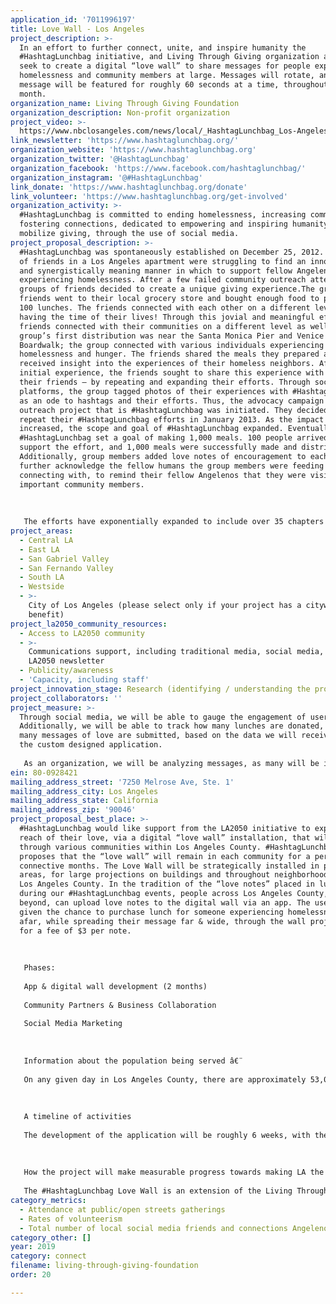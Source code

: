 ```yaml
---
application_id: '7011996197'
title: Love Wall - Los Angeles
project_description: >-
  In an effort to further connect, unite, and inspire humanity the
  #HashtagLunchbag initiative, and Living Through Giving organization at large,
  seek to create a digital “love wall” to share messages for people experiencing
  homelessness and community members at large. Messages will rotate, and each
  message will be featured for roughly 60 seconds at a time, throughout one
  month.
organization_name: Living Through Giving Foundation
organization_description: Non-profit organization
project_video: >-
  https://www.nbclosangeles.com/news/local/_HashtagLunchbag_Los-Angeles-507743072.html
link_newsletter: 'https://www.hashtaglunchbag.org/'
organization_website: 'https://www.hashtaglunchbag.org'
organization_twitter: '@HashtagLunchbag'
organization_facebook: 'https://www.facebook.com/hashtaglunchbag/'
organization_instagram: '@#HashtagLunchbag'
link_donate: 'https://www.hashtaglunchbag.org/donate'
link_volunteer: 'https://www.hashtaglunchbag.org/get-involved'
organization_activity: >-
  #HashtagLunchbag is committed to ending homelessness, increasing community, &
  fostering connections, dedicated to empowering and inspiring humanity to
  mobilize giving, through the use of social media.
project_proposal_description: >-
  #HashtagLunchbag was spontaneously established on December 25, 2012. A group
  of friends in a Los Angeles apartment were struggling to find an innovative
  and synergistically meaning manner in which to support fellow Angelenos
  experiencing homelessness. After a few failed community outreach attempts, the
  groups of friends decided to create a unique giving experience.The group of
  friends went to their local grocery store and bought enough food to prepare
  100 lunches. The friends connected with each other on a different level, while
  having the time of their lives! Through this jovial and meaningful effort, the
  friends connected with their communities on a different level as well. The
  group’s first distribution was near the Santa Monica Pier and Venice
  Boardwalk; the group connected with various individuals experiencing
  homelessness and hunger. The friends shared the meals they prepared and
  received insight into the experiences of their homeless neighbors. After the
  initial experience, the friends sought to share this experience with more of
  their friends — by repeating and expanding their efforts. Through social media
  platforms, the group tagged photos of their experiences with #HashtagLunchbag
  as an ode to hashtags and their efforts. Thus, the advocacy campaign and
  outreach project that is #HashtagLunchbag was initiated. They decided to
  repeat their #HashtagLunchbag efforts in January 2013. As the impact
  increased, the scope and goal of #HashtagLunchbag expanded. Eventually,
  #HashtagLunchbag set a goal of making 1,000 meals. 100 people arrived to
  support the effort, and 1,000 meals were successfully made and distributed.
  Additionally, group members added love notes of encouragement to each meal to
  further acknowledge the fellow humans the group members were feeding and
  connecting with, to remind their fellow Angelenos that they were visible and
  important community members. 
   
   
   
   The efforts have exponentially expanded to include over 35 chapters across the US and Asia. The organization has also had one-time events in various countries in Europe and Africa. The model has garnered the attention and support of multiple media and news outlets, thereby furthering the organization’s awareness and reach.
project_areas:
  - Central LA
  - East LA
  - San Gabriel Valley
  - San Fernando Valley
  - South LA
  - Westside
  - >-
    City of Los Angeles (please select only if your project has a citywide
    benefit)
project_la2050_community_resources:
  - Access to LA2050 community
  - >-
    Communications support, including traditional media, social media, and
    LA2050 newsletter
  - Publicity/awareness
  - 'Capacity, including staff'
project_innovation_stage: Research (identifying / understanding the problem)
project_collaborators: ''
project_measure: >-
  Through social media, we will be able to gauge the engagement of users.
  Additionally, we will be able to track how many lunches are donated, and how
  many messages of love are submitted, based on the data we will receive from
  the custom designed application.
   
   As an organization, we will be analyzing messages, as many will be inspired by the writers’ past, or life events they’ve experienced. The number of lunches purchased is a quantitative measure, while the content is qualitative.
ein: 80-0928421
mailing_address_street: '7250 Melrose Ave, Ste. 1'
mailing_address_city: Los Angeles
mailing_address_state: California
mailing_address_zip: '90046'
project_proposal_best_place: >-
  #HashtagLunchbag would like support from the LA2050 initiative to expand the
  reach of their love, via a digital “love wall” installation, that will rotate
  through various communities within Los Angeles County. #HashtagLunchbag
  proposes that the “love wall” will remain in each community for a period of 3
  connective months. The Love Wall will be strategically installed in protected
  areas, for large projections on buildings and throughout neighborhoods across
  Los Angeles County. In the tradition of the “love notes” placed in lunchbags
  during our #HashtagLunchbag events, people across Los Angeles County, and
  beyond, can upload love notes to the digital wall via an app. The user is
  given the chance to purchase lunch for someone experiencing homelessness, from
  afar, while spreading their message far & wide, through the wall projection,
  for a fee of $3 per note.
   
   
   
   Phases:
   
   App & digital wall development (2 months)
   
   Community Partners & Business Collaboration
   
   Social Media Marketing
   
   
   
   Information about the population being served â€¨
   
   On any given day in Los Angeles County, there are approximately 53,000 people experiencing homelessness. The Love Wall strives to impact the mitigation of homelessness & serve a multitude of populations including, but not limited to, Angelenos experiencing homelessness; Angelenos looking to engage & connect with fellow community members, & serve fellow Angelenos experiencing homelessness; tourists visiting Los Angeles, who would like to further connect with & serve the Los Angeles community. The #HashtagLunchbag Love Wall lunch building experience will perpetuate further service driven activism & action oriented love, whether or not it is through the #HashtagLunchbag program. 
   
   
   
   A timeline of activities 
   
   The development of the application will be roughly 6 weeks, with the first installation to take place within 2 weeks following the completion of the application. We anticipate establishing locations for the wall to be temporarily installed, for three months at a time, beginning 6 months before the first official installation. We will be 18 months out for planning, so that locations have adequate time for preparation, and that the wall location calendar remains clear and organized.
   
   
   
   How the project will make measurable progress towards making LA the best place to â€¨CONNECT:
   
   The #HashtagLunchbag Love Wall is an extension of the Living Through Giving foundation’s mission to not only make a positive change, but to also promote and further a positive culture. Los Angeles will be the first city to house a moveable wall of love, connecting people via both technology and social media, providing organized acts of love. Through social media, the #HashtagLunchbag Love Wall will be able to gauge the impact and interest of users via their reactions, levels of participation, and sustained engagement, such as social media sharing, social media liking, repeat Love Wall visits to the same community rotation or to a different one.
category_metrics:
  - Attendance at public/open streets gatherings
  - Rates of volunteerism
  - Total number of local social media friends and connections Angelenos have
category_other: []
year: 2019
category: connect
filename: living-through-giving-foundation
order: 20

---
```

